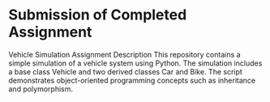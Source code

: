 # Submission of Completed Assignment

Vehicle Simulation Assignment
Description
This repository contains a simple simulation of a vehicle system using Python. The simulation includes a base class Vehicle and two derived classes Car and Bike. The script demonstrates object-oriented programming concepts such as inheritance and polymorphism.
